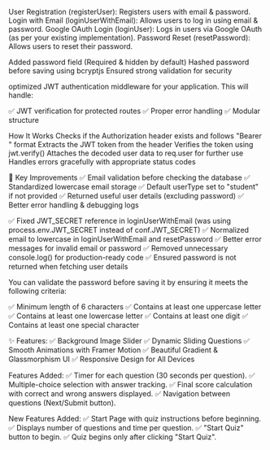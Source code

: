 User Registration (registerUser): Registers users with email & password.
Login with Email (loginUserWithEmail): Allows users to log in using email & password.
Google OAuth Login (loginUser): Logs in users via Google OAuth (as per your existing implementation).
Password Reset (resetPassword): Allows users to reset their password.

Added password field (Required & hidden by default)
Hashed password before saving using bcryptjs
Ensured strong validation for security

optimized JWT authentication middleware for your application. This will handle:

✅ JWT verification for protected routes
✅ Proper error handling
✅ Modular structure

How It Works
Checks if the Authorization header exists and follows "Bearer <token>" format
Extracts the JWT token from the header
Verifies the token using jwt.verify()
Attaches the decoded user data to req.user for further use
Handles errors gracefully with appropriate status codes

🔹 Key Improvements
✅ Email validation before checking the database
✅ Standardized lowercase email storage
✅ Default userType set to "student" if not provided
✅ Returned useful user details (excluding password)
✅ Better error handling & debugging logs


✅ Fixed JWT_SECRET reference in loginUserWithEmail (was using process.env.JWT_SECRET instead of conf.JWT_SECRET)
✅ Normalized email to lowercase in loginUserWithEmail and resetPassword
✅ Better error messages for invalid email or password
✅ Removed unnecessary console.log() for production-ready code
✅ Ensured password is not returned when fetching user details


You can validate the password before saving it by ensuring it meets the following criteria:

✅ Minimum length of 6 characters
✅ Contains at least one uppercase letter
✅ Contains at least one lowercase letter
✅ Contains at least one digit
✅ Contains at least one special character


✨ Features:
✅ Background Image Slider
✅ Dynamic Sliding Questions
✅ Smooth Animations with Framer Motion
✅ Beautiful Gradient & Glassmorphism UI
✅ Responsive Design for All Devices

Features Added:
✅ Timer for each question (30 seconds per question).
✅ Multiple-choice selection with answer tracking.
✅ Final score calculation with correct and wrong answers displayed.
✅ Navigation between questions (Next/Submit button).

New Features Added:
✅ Start Page with quiz instructions before beginning.
✅ Displays number of questions and time per question.
✅ "Start Quiz" button to begin.
✅ Quiz begins only after clicking "Start Quiz".
